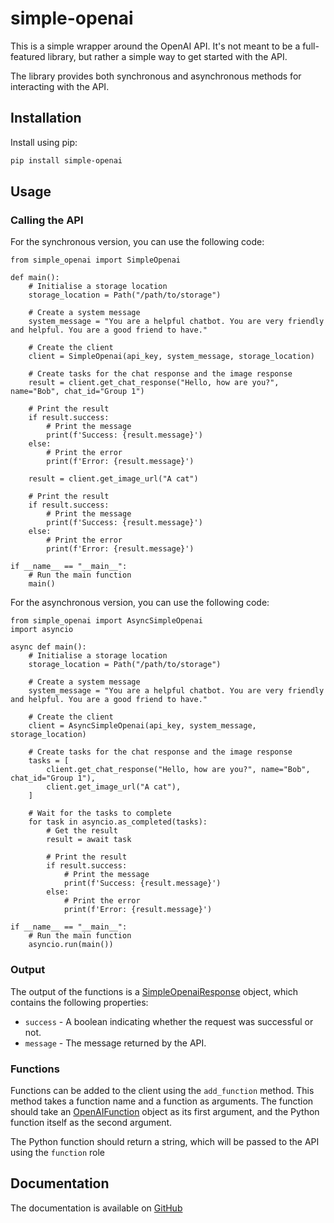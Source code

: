 # simple-openai

This is a simple wrapper around the OpenAI API.  It's not meant to be a full-featured library, but rather a simple way to get started with the API.

The library provides both synchronous and asynchronous methods for interacting with the API.

## Installation

Install using pip:

```bash
pip install simple-openai
```

## Usage

### Calling the API

For the synchronous version, you can use the following code:

    from simple_openai import SimpleOpenai

    def main():
        # Initialise a storage location
        storage_location = Path("/path/to/storage")

        # Create a system message
        system_message = "You are a helpful chatbot. You are very friendly and helpful. You are a good friend to have."

        # Create the client
        client = SimpleOpenai(api_key, system_message, storage_location)

        # Create tasks for the chat response and the image response
        result = client.get_chat_response("Hello, how are you?", name="Bob", chat_id="Group 1")

        # Print the result
        if result.success:
            # Print the message
            print(f'Success: {result.message}')
        else:
            # Print the error
            print(f'Error: {result.message}')

        result = client.get_image_url("A cat")

        # Print the result
        if result.success:
            # Print the message
            print(f'Success: {result.message}')
        else:
            # Print the error
            print(f'Error: {result.message}')

    if __name__ == "__main__":
        # Run the main function
        main()

For the asynchronous version, you can use the following code:

    from simple_openai import AsyncSimpleOpenai
    import asyncio

    async def main():
        # Initialise a storage location
        storage_location = Path("/path/to/storage")

        # Create a system message
        system_message = "You are a helpful chatbot. You are very friendly and helpful. You are a good friend to have."

        # Create the client
        client = AsyncSimpleOpenai(api_key, system_message, storage_location)

        # Create tasks for the chat response and the image response
        tasks = [
            client.get_chat_response("Hello, how are you?", name="Bob", chat_id="Group 1"),
            client.get_image_url("A cat"),
        ]

        # Wait for the tasks to complete
        for task in asyncio.as_completed(tasks):
            # Get the result
            result = await task

            # Print the result
            if result.success:
                # Print the message
                print(f'Success: {result.message}')
            else:
                # Print the error
                print(f'Error: {result.message}')

    if __name__ == "__main__":
        # Run the main function
        asyncio.run(main())

### Output

The output of the functions is a [SimpleOpenaiResponse](https://schleising.github.io/simple-openai/simple_openai/responses/#src.simple_openai.responses.SimpleOpenaiResponse) object, which contains the following properties:

- `success` - A boolean indicating whether the request was successful or not.
- `message` - The message returned by the API.

### Functions

Functions can be added to the client using the `add_function` method. This method takes a function name and a function as arguments. The function should take an [OpenAIFunction](https://schleising.github.io/simple-openai/simple_openai/public_models/#src.simple_openai.models.open_ai_models.OpenAIFunction) object as its first argument, and the Python function itself as the second argument.

The Python function should return a string, which will be passed to the API using the `function` role

## Documentation

The documentation is available on [GitHub](https://schleising.github.io/simple-openai/)